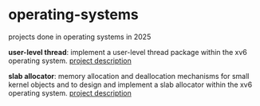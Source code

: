 # operating-systems
projects done in operating systems in 2025  
  
**user-level thread**: implement a user-level thread package within the xv6 operating system. [project description](./mp1/MP1_2025.pdf)  
  
**slab allocator**: memory allocation and deallocation mechanisms for small kernel objects and to design and implement a slab allocator within the xv6 operating system. [project description](./mp2/doc/mp2-spec.pdf)
